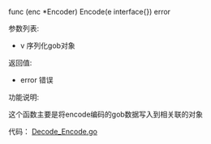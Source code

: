 func (enc *Encoder) Encode(e interface{}) error

参数列表:

- v 序列化gob对象

返回值:

- error 错误

功能说明:

这个函数主要是将encode编码的gob数据写入到相关联的对象

代码：
[Decode_Encode.go](Decode_Encode.go)

